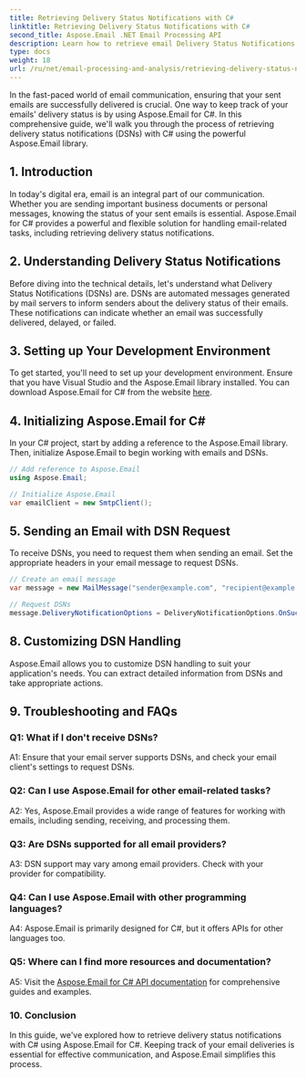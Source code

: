 ```yaml
---
title: Retrieving Delivery Status Notifications with C#
linktitle: Retrieving Delivery Status Notifications with C#
second_title: Aspose.Email .NET Email Processing API
description: Learn how to retrieve email Delivery Status Notifications using C# and Aspose.Email for .NET.
type: docs
weight: 18
url: /ru/net/email-processing-and-analysis/retrieving-delivery-status-notifications-with-csharp/
---
```


In the fast-paced world of email communication, ensuring that your sent emails are successfully delivered is crucial. One way to keep track of your emails' delivery status is by using Aspose.Email for C#. In this comprehensive guide, we'll walk you through the process of retrieving delivery status notifications (DSNs) with C# using the powerful Aspose.Email library.

## 1. Introduction

In today's digital era, email is an integral part of our communication. Whether you are sending important business documents or personal messages, knowing the status of your sent emails is essential. Aspose.Email for C# provides a powerful and flexible solution for handling email-related tasks, including retrieving delivery status notifications.

## 2. Understanding Delivery Status Notifications

Before diving into the technical details, let's understand what Delivery Status Notifications (DSNs) are. DSNs are automated messages generated by mail servers to inform senders about the delivery status of their emails. These notifications can indicate whether an email was successfully delivered, delayed, or failed.

## 3. Setting up Your Development Environment

To get started, you'll need to set up your development environment. Ensure that you have Visual Studio and the Aspose.Email library installed. You can download Aspose.Email for C# from the website [here](https://www.aspose.com/downloads/email/net).

## 4. Initializing Aspose.Email for C#

In your C# project, start by adding a reference to the Aspose.Email library. Then, initialize Aspose.Email to begin working with emails and DSNs.

```csharp
// Add reference to Aspose.Email
using Aspose.Email;

// Initialize Aspose.Email
var emailClient = new SmtpClient();
```

## 5. Sending an Email with DSN Request

To receive DSNs, you need to request them when sending an email. Set the appropriate headers in your email message to request DSNs.

```csharp
// Create an email message
var message = new MailMessage("sender@example.com", "recipient@example.com", "Subject", "Body");

// Request DSNs
message.DeliveryNotificationOptions = DeliveryNotificationOptions.OnSuccess | DeliveryNotificationOptions.OnFailure;
```


## 8. Customizing DSN Handling

Aspose.Email allows you to customize DSN handling to suit your application's needs. You can extract detailed information from DSNs and take appropriate actions.

## 9. Troubleshooting and FAQs

### Q1: What if I don't receive DSNs?
A1: Ensure that your email server supports DSNs, and check your email client's settings to request DSNs.

### Q2: Can I use Aspose.Email for other email-related tasks?
A2: Yes, Aspose.Email provides a wide range of features for working with emails, including sending, receiving, and processing them.

### Q3: Are DSNs supported for all email providers?
A3: DSN support may vary among email providers. Check with your provider for compatibility.

### Q4: Can I use Aspose.Email with other programming languages?
A4: Aspose.Email is primarily designed for C#, but it offers APIs for other languages too.

### Q5: Where can I find more resources and documentation?
A5: Visit the [Aspose.Email for C# API documentation](https://reference.aspose.com/email/net/) for comprehensive guides and examples.

### 10. Conclusion

In this guide, we've explored how to retrieve delivery status notifications with C# using Aspose.Email for C#. Keeping track of your email deliveries is essential for effective communication, and Aspose.Email simplifies this process.